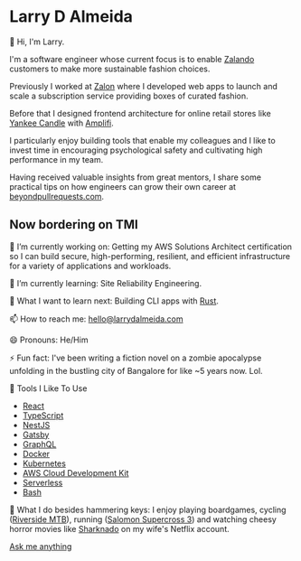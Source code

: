 # Larry D Almeida

👋 Hi, I'm Larry. 

I'm a software engineer whose current focus is to enable [Zalando](https://corporate.zalando.com/en/brand-hub/our-sustainability-strategy) customers to make more sustainable fashion choices. 

Previously I worked at [Zalon](https://www.zalon.de/?gclid=CjwKCAiAl-6PBhBCEiwAc2GOVMI5pcrIfvzglW5mspTS80apcRka5jcE4ALwbx4III8pBi5uPRtvAhoCfOQQAvD_BwE) where I developed web apps to launch and scale a subscription service providing boxes of curated fashion. 

Before that I designed frontend architecture for online retail stores like [Yankee Candle](https://www.yankeecandle.com/) with [Amplifi](https://www.goamplifi.com/).

I particularly enjoy building tools that enable my colleagues and I like to invest time in encouraging psychological safety and cultivating high performance in my team.

Having received valuable insights from great mentors, I share some practical tips on how engineers can grow their own career at [beyondpullrequests.com](https://beyondpullrequests.com/).

## Now bordering on TMI

🔭 I’m currently working on: Getting my AWS Solutions Architect certification so I can build secure, high-performing, resilient, and efficient infrastructure for a variety of applications and workloads.

🌱 I’m currently learning: Site Reliability Engineering.

🤔 What I want to learn next: Building CLI apps with [Rust](https://www.rust-lang.org/).

📫 How to reach me: hello@larrydalmeida.com

😄 Pronouns: He/Him

⚡ Fun fact: I've been writing a fiction novel on a zombie apocalypse unfolding in the bustling city of Bangalore for like ~5 years now. Lol.

🔧 Tools I Like To Use

- [React](https://reactjs.org/)
- [TypeScript](https://www.typescriptlang.org/)
- [NestJS](https://nestjs.com/)
- [Gatsby](https://www.gatsbyjs.com/)
- [GraphQL](https://graphql.org/)
- [Docker](https://www.docker.com/)
- [Kubernetes](https://kubernetes.io/)
- [AWS Cloud Development Kit](https://aws.amazon.com/cdk/)
- [Serverless](https://www.serverless.com/)
- [Bash](https://devhints.io/bash)

👻 What I do besides hammering keys: I enjoy playing boardgames, cycling ([Riverside MTB](https://contents.mediadecathlon.com/p2027797/k$f1a0156d2da12789ceb449299457c954/sq/trekkingrad-28-zoll-riverside-320-tr-herren.jpg?format=auto&f=969x969&quality=40)), running ([Salomon Supercross 3](https://www.salomon.com/de-de/shop-emea/media/catalog/product/L/4/L41453500_bde6677d2d60b37c2745e1467e621fd8.jpg?dpr=3&fit=cover&orient=1&quality=80&optimize=high&format=pjpg&auto=webp&width=650)) and watching cheesy horror movies like [Sharknado](https://youtu.be/M-pXDoe5a0E) on my wife's Netflix account.

[Ask me anything](https://github.com/larry-dalmeida/ama)
